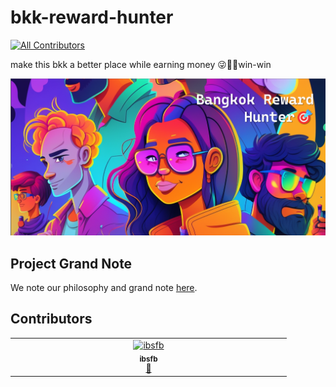 # bkk-reward-hunter
<!-- ALL-CONTRIBUTORS-BADGE:START - Do not remove or modify this section -->
[![All Contributors](https://img.shields.io/badge/all_contributors-1-orange.svg?style=flat-square)](#contributors-)
<!-- ALL-CONTRIBUTORS-BADGE:END -->
make this bkk a better place while earning money 😜🤑🥳win-win

![team bangkok reward hunter](Assets/team_cover.png)

## Project Grand Note
We note our philosophy and grand note [here](https://codustry.notion.site/Bangkok-Reward-Hunter-deb96142a7fd4fc897f9d1454077b158).

## Contributors

<!-- ALL-CONTRIBUTORS-LIST:START - Do not remove or modify this section -->
<!-- prettier-ignore-start -->
<!-- markdownlint-disable -->
<table>
  <tbody>
    <tr>
      <td align="center" valign="top" width="14.28%"><a href="https://github.com/ibsfb"><img src="https://avatars.githubusercontent.com/u/120288249?v=4?s=100" width="100px;" alt="ibsfb"/><br /><sub><b>ibsfb</b></sub></a><br /><a href="#design-ibsfb" title="Design">🎨</a></td>
    </tr>
  </tbody>
</table>

<!-- markdownlint-restore -->
<!-- prettier-ignore-end -->

<!-- ALL-CONTRIBUTORS-LIST:END -->
<!-- prettier-ignore-start -->
<!-- markdownlint-disable -->

<!-- markdownlint-restore -->
<!-- prettier-ignore-end -->

<!-- ALL-CONTRIBUTORS-LIST:END -->
